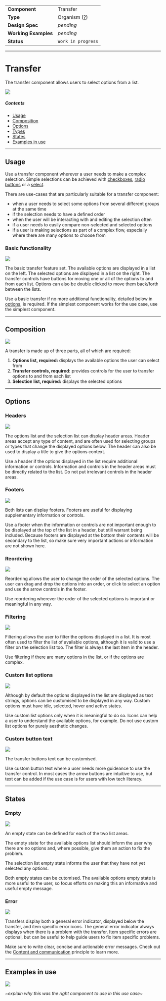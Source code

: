 | |  |
|-------------|------------------|
| **Component** | Transfer |
| **Type** | Organism ([?](http://atomicdesign.bradfrost.com/chapter-2/))|
| **Design Spec** | *pending* |
| **Working Examples** | *pending* |
| **Status** | `Work in progress` |

---

# Transfer

The transfer component allows users to select options from a list.

![](../images/transfer.png)

##### Contents

- [Usage](#usage)
- [Composition](#composition)
- [Options](#options)
- [Types](#types)
- [States](#states)
- [Examples in use](#examples-in-use)

---

## Usage

Use a transfer component wherever a user needs to make a complex selection. Simple selections can be achieved with [checkboxes](../atoms/checkbox.md), [radio buttons](../atoms/radio.md) or a [select](../molecules/select.md).

There are use-cases that are particularly suitable for a transfer component:

- when a user needs to select some options from several different groups at the same time
- if the selection needs to have a defined order
- when the user will be interacting with and editing the selection often
- if a user needs to easily compare non-selected and selected options
- if a user is making selections as part of a complex flow, especially where there are many options to choose from

### Basic functionality

![](../images/transfer.png)

The basic transfer feature set. The available options are displayed in a list on the left. The selected options are displayed in a list on the right. The transfer controls have buttons for moving one or all of the options to and from each list. Options can also be double clicked to move them back/forth between the lists.

Use a basic transfer if no more additional functionality, detailed below in [options](#options), is required. If the simplest component works for the use case, use the simplest component.

---

## Composition

![](../images/composition.png)

A transfer is made up of three parts, all of which are required:

1. **Options list, required:** displays the available options the user can select from
2. **Transfer controls, required:** provides controls for the user to transfer options to and from each list
3. **Selection list, required:** displays the selected options

---

## Options

### Headers

![](../images/transfer-header.png)

The options list and the selection list can display header areas. Header areas accept any type of content, and are often used for selecting groups or types that change the displayed options below. The header can also be used to display a title to give the options context.

Use a header if the options displayed in the list require additional information or controls. Information and controls in the header areas must be directly related to the list. Do not put irrelevant controls in the header areas.

### Footers

![](../images/transfer-footer.png)

Both lists can display footers. Footers are useful for displaying supplementary information or controls.

Use a footer when the information or controls are not important enough to be displayed at the top of the list in a header, but still warrant being included. Because footers are displayed at the bottom their contents will be secondary to the list, so make sure very important actions or information are not shown here.

### Reordering

![](../images/transfer-reorder.png)

Reordering allows the user to change the order of the selected options. The user can drag and drop the options into an order, or click to select an option and use the arrow controls in the footer.

Use reordering wherever the order of the selected options is important or meaningful in any way.

### Filtering

![](../images/transfer-filter.png)

Filtering allows the user to filter the options displayed in a list. It is most often used to filter the list of available options, although it is valid to use a filter on the selection list too. The filter is always the last item in the header.

Use filtering if there are many options in the list, or if the options are complex.

### Custom list options

![](../images/transfer-custom.png)

Although by default the options displayed in the list are displayed as text strings, options can be customised to be displayed in any way. Custom options must have idle, selected, hover and active states.

Use custom list options only when it is meaningful to do so. Icons can help a user to understand the available options, for example. Do not use custom list options for purely aesthetic changes.

### Custom button text

![](../images/transfer-buttons.png)

The transfer buttons text can be customised.

Use custom button text where a user needs more guideance to use the transfer control. In most cases the arrow buttons are intuitive to use, but text can be added if the use case is for users with low tech literacy.

---

## States

### Empty

![](../images/transfer-empty.png)

An empty state can be defined for each of the two list areas.

The empty state for the available options list should inform the user why there are no options and, where possible, give them an action to fix the problem.

The selection list empty state informs the user that they have not yet selected any options.

Both empty states can be cutomised. The available options empty state is more useful to the user, so focus efforts on making this an informative and useful empty message.

### Error

![](../images/transfer-error.png)

Transfers display both a general error indicator, displayed below the transfer, and item specific error icons. The general error indicator always displays when there is a problem with the transfer. Item specific errors are optional, but can be useful to help guide users to fix item specific problems.

Make sure to write clear, concise and actionable error messages. Check out the [Content and communication](../principles/content-communication.md) principle to learn more.

---

## Examples in use

![](../images/-example.png)

*~explain why this was the right component to use in this use case~*
